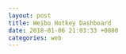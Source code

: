 ```yaml
---
layout: post
title: Weibo Hotkey Dashboard
date: 2018-01-06 21:03:33 +0800
categories: web
---
```


<div id="weibo_1w" style="width: 100%; min-height: 600px"></div>
<div id="weibo_3d" style="width: 100%; min-height: 600px"></div>
<div id="weibo_1d" style="width: 100%; min-height: 600px"></div>
<script type="text/javascript">
// 基于准备好的dom，初始化echarts实例
var weibo_1w_chart = echarts.init(document.getElementById('weibo_1w'));
var weibo_3d_chart = echarts.init(document.getElementById('weibo_3d'));
var weibo_1d_chart = echarts.init(document.getElementById('weibo_1d'));

function updateChart(day,element,title) {
$.getJSON('http://feed.genghuiluo.cn/weibo/realtimehot.json?day='+day, function(data){


	var xdata = [];
	var ydata = [];

	$.each( data, function( key, val ) {
			xdata.push(val.key_text);	
			ydata.push(val.point);	
        });

  	var option = {
            title: {
                text: title,
				textStyle: {  
        			fontWeight: 'normal',              //标题颜色  
        			color: 'black'  
    			} 
            },
            tooltip: {},
            grid: {
                y2: 140
            },
            xAxis: {
                data: xdata,
		axisLine:{  
                    lineStyle:{  
                        color:'black',  
                        width: 2
                    }  
                },
		axisLabel: {
			interval: 0, //横轴信息全部显示
                	rotate: -30,
                }
            },
            yAxis: {
            	axisLine:{  
                    lineStyle:{  
                        color:'black',  
                        width: 2  
                    }  
                },
                splitNumber: 10
            },
            series: [{
                name: '热度',
                type: 'bar',
                itemStyle: {
                normal: {
　　　　　　　　//好，这里就是重头戏了，定义一个list，然后根据所以取得不同的值，这样就实现了，
                        color: function(params) {
                            // build a color map as your need.
                            var colorList = [
                              '#C1232B','#B5C334','#FCCE10','#E87C25','#27727B',
                               '#FE8463','#9BCA63','#FAD860','#F3A43B','#60C0DD',
                               '#D7504B','#C6E579','#F4E001','#F0805A','#26C0C0'
                            ];
                            return colorList[params.dataIndex]
                        },
　　　　　　　　　　　　　　//以下为是否显示，显示位置和显示格式的设置了
                        label: {
                            show: true,
                            position: 'top',
                            formatter: '{c}\n'
                        }
                    }
                },
　　　　　　　　//设置柱的宽度，要是数据太少，柱子太宽不美观~
　　　　　　　　barWidth: 50,
                data: ydata,
            }]
        };
  
	element.setOption(option);

	})
}

$(document).ready(function() {
    updateChart(7,weibo_1w_chart,'微博实时 top10 关键字(最近1周)');
    updateChart(3,weibo_3d_chart,'微博实时 top10 关键字(最近3天)');
    updateChart(1,weibo_1d_chart,'微博实时 top10 关键字(最近1天)');
});

//refresh each 300s
var refresh=window.setInterval(function(){
    updateChart(7,weibo_1w_chart,'微博实时 top10 关键字(最近1周)');
    updateChart(3,weibo_3d_chart,'微博实时 top10 关键字(最近3天)');
    updateChart(1,weibo_1d_chart,'微博实时 top10 关键字(最近1天)');
},300000);        

</script>
